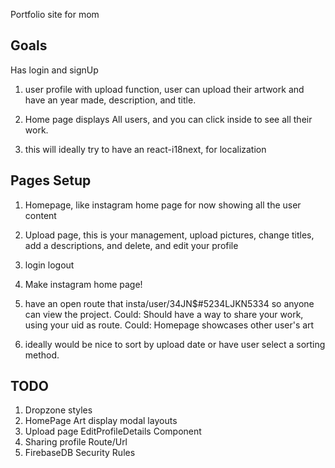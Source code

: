 Portfolio site for mom

## Goals

Has login and signUp

1. user profile with upload function, user can upload their artwork and have an year made, description, and title.

2. Home page displays All users, and you can click inside to see all their work.

3. this will ideally try to have an react-i18next, for localization

## Pages Setup

1. Homepage, like instagram home page for now showing all the user content

2. Upload page, this is your management, upload pictures, change titles, add a descriptions, and delete, and edit your profile
3. login logout

4. Make instagram home page!

5. have an open route that insta/user/34JN\$#5234LJKN5334 so anyone can view the project.
   Could: Should have a way to share your work, using your uid as route.
   Could: Homepage showcases other user's art

6. ideally would be nice to sort by upload date or have user select a sorting method.

## TODO

1. Dropzone styles
2. HomePage Art display modal layouts
3. Upload page EditProfileDetails Component
4. Sharing profile Route/Url
5. FirebaseDB Security Rules